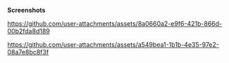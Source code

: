 **Screenshots**

https://github.com/user-attachments/assets/8a0660a2-e9f6-421b-866d-00b2fda8d189

https://github.com/user-attachments/assets/a549bea1-1b1b-4e35-97e2-08a7e8bc8f3f

